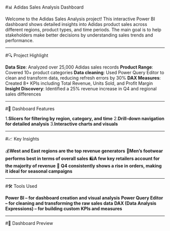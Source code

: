 #📊 Adidas Sales Analysis Dashboard

Welcome to the Adidas Sales Analysis project! This interactive Power BI dashboard shows detailed insights into Adidas product sales across different regions, product types, and time periods. The main goal is to help stakeholders make better decisions by understanding sales trends and performance.

----

#🔍 Project Highlight


**Data Size**: Analyzed over 25,000 Adidas sales records
**Product Range**: Covered 10+ product categories
**Data cleaning**: Used Power Query Editor to clean and transform data, reducing refresh errors by 30%
**DAX Measures**: Created 8+ KPIs including Total Revenue, Units Sold, and Profit Margin
**Insight Discovery**: Identified a 25% revenue increase in Q4 and regional sales differences

----

#🧩 Dashboard Features


1.**Slicers for filtering by region, category, and time**
2.**Drill-down navigation for detailed analysis**
3.**Interactive charts and visuals**

----

#📈 Key Insights


💰**West and East regions are the top revenue generators**
👟**Men’s footwear performs best in terms of overall sales**
🛍️**A few key retailers account for the majority of revenue**
📅 **Q4 consistently shows a rise in orders, making it ideal for seasonal campaigns**

----

#🛠 Tools Used

**Power BI – for dashboard creation and visual analysis**
**Power Query Editor – for cleaning and transforming the raw sales data**
**DAX (Data Analysis Expressions) – for building custom KPIs and measures**

----

#📸 Dashboard Preview




















